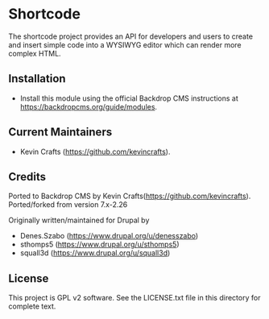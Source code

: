 Shortcode
======================

The shortcode project provides an API for developers and users to create and insert simple code into a WYSIWYG editor which can render more complex HTML.

Installation
------------

- Install this module using the official Backdrop CMS instructions at
  https://backdropcms.org/guide/modules.


Current Maintainers
-------------------

- Kevin Crafts (https://github.com/kevincrafts).

Credits
-------

Ported to Backdrop CMS by Kevin Crafts(https://github.com/kevincrafts). Ported/forked from version 7.x-2.26

Originally written/maintained for Drupal by 
- Denes.Szabo (https://www.drupal.org/u/denesszabo)
- sthomps5 (https://www.drupal.org/u/sthomps5)
- squall3d (https://www.drupal.org/u/squall3d)

License
-------

This project is GPL v2 software. See the LICENSE.txt file in this directory for
complete text.
